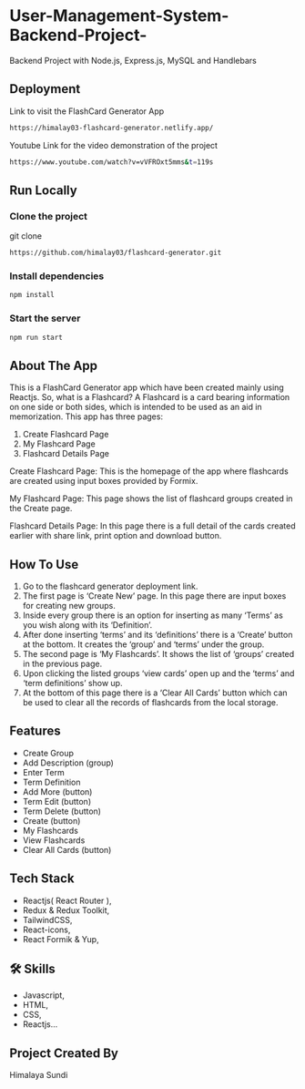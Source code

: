 # User-Management-System-Backend-Project-
Backend Project with Node.js, Express.js, MySQL and Handlebars

## Deployment

Link to visit the FlashCard Generator App
```bash
https://himalay03-flashcard-generator.netlify.app/
```

Youtube Link for the video demonstration of the project
```bash
https://www.youtube.com/watch?v=vVFROxt5mms&t=119s
```


## Run Locally

### Clone the project

  git clone
```bash
https://github.com/himalay03/flashcard-generator.git
```
  
### Install dependencies

 ```bash
 npm install
 ```
  
### Start the server

 ```bash
 npm run start
 ```
  
## About The App

This is a FlashCard Generator app which have been created mainly using Reactjs. 
So, what is a Flashcard?
A Flashcard is a card bearing information on one side or both sides, which is intended to be used as an aid in memorization.
This app has three pages:
1.	Create Flashcard Page
2.	My Flashcard Page
3.	Flashcard Details Page

Create Flashcard Page: This is the homepage of the app where flashcards are created using input boxes provided by Formix.

My Flashcard Page: This page shows the list of flashcard groups created in the Create page.

Flashcard Details Page: In this page there is a full detail of the cards created earlier with share link, print option and download button. 

## How To Use

1.	Go to the flashcard generator deployment link.
2.	The first page is ‘Create New’ page. In this page there are input boxes for creating new groups. 
3.	Inside every group there is an option for inserting as many ‘Terms’ as you wish along with its ‘Definition’.
4.	After done inserting ‘terms’ and its ‘definitions’ there is a ‘Create’ button at the bottom. It creates the ‘group’ and ‘terms’ under the group.
5.	The second page is ‘My Flashcards’. It shows the list of ‘groups’ created in the previous page.
6.	Upon clicking the listed groups ‘view cards’ open up and the ‘terms’ and ‘term definitions’ show up.
7.	At the bottom of this page there is a ‘Clear All Cards’ button which can be used to clear all the records of flashcards from the local storage.


## Features

- Create Group
- Add Description (group)
- Enter Term
- Term Definition
- Add More (button)
- Term Edit (button)
- Term Delete (button)
- Create (button)
- My Flashcards
- View Flashcards
- Clear All Cards (button)

## Tech Stack

- Reactjs( React Router ),
- Redux & Redux Toolkit,
- TailwindCSS,
- React-icons,
- React Formik & Yup,

## 🛠 Skills

- Javascript, 
- HTML, 
- CSS, 
- Reactjs...

## Project Created By

Himalaya Sundi

